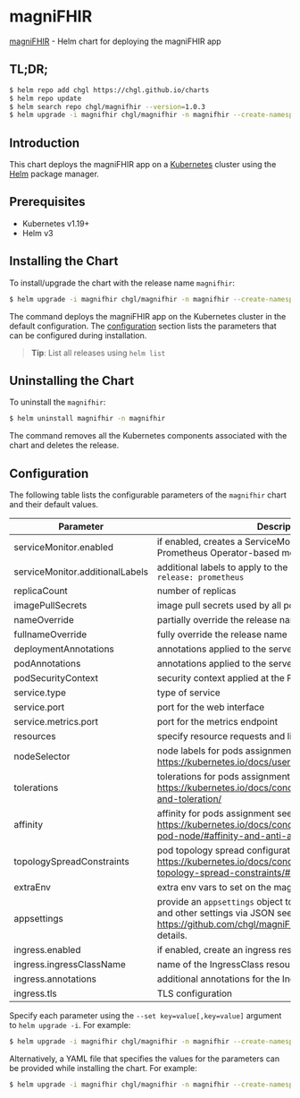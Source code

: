 # magniFHIR

[magniFHIR](https://github.com/chgl/magniFHIR) - Helm chart for deploying the magniFHIR app

## TL;DR;

```bash
$ helm repo add chgl https://chgl.github.io/charts
$ helm repo update
$ helm search repo chgl/magnifhir --version=1.0.3
$ helm upgrade -i magnifhir chgl/magnifhir -n magnifhir --create-namespace --version=1.0.3
```

## Introduction

This chart deploys the magniFHIR app on a [Kubernetes](http://kubernetes.io) cluster using the [Helm](https://helm.sh) package manager.

## Prerequisites

- Kubernetes v1.19+
- Helm v3

## Installing the Chart

To install/upgrade the chart with the release name `magnifhir`:

```bash
$ helm upgrade -i magnifhir chgl/magnifhir -n magnifhir --create-namespace --version=1.0.3
```

The command deploys the magniFHIR app on the Kubernetes cluster in the default configuration. The [configuration](#configuration) section lists the parameters that can be configured during installation.

> **Tip**: List all releases using `helm list`

## Uninstalling the Chart

To uninstall the `magnifhir`:

```bash
$ helm uninstall magnifhir -n magnifhir
```

The command removes all the Kubernetes components associated with the chart and deletes the release.

## Configuration

The following table lists the configurable parameters of the `magnifhir` chart and their default values.

| Parameter                       | Description                                                                                                                                                   | Default                |
| ------------------------------- | ------------------------------------------------------------------------------------------------------------------------------------------------------------- | ---------------------- |
| serviceMonitor.enabled          | if enabled, creates a ServiceMonitor instance for Prometheus Operator-based monitoring                                                                        | <code>false</code>     |
| serviceMonitor.additionalLabels | additional labels to apply to the ServiceMonitor object, e.g. `release: prometheus`                                                                           | <code>{}</code>        |
| replicaCount                    | number of replicas                                                                                                                                            | <code>1</code>         |
| imagePullSecrets                | image pull secrets used by all pods                                                                                                                           | <code>[]</code>        |
| nameOverride                    | partially override the release name                                                                                                                           | <code>""</code>        |
| fullnameOverride                | fully override the release name                                                                                                                               | <code>""</code>        |
| deploymentAnnotations           | annotations applied to the server deployment                                                                                                                  | <code>{}</code>        |
| podAnnotations                  | annotations applied to the server pod                                                                                                                         | <code>{}</code>        |
| podSecurityContext              | security context applied at the Pod level                                                                                                                     | <code>{}</code>        |
| service.type                    | type of service                                                                                                                                               | <code>ClusterIP</code> |
| service.port                    | port for the web interface                                                                                                                                    | <code>8080</code>      |
| service.metrics.port            | port for the metrics endpoint                                                                                                                                 | <code>8081</code>      |
| resources                       | specify resource requests and limits                                                                                                                          | <code>{}</code>        |
| nodeSelector                    | node labels for pods assignment see: <https://kubernetes.io/docs/user-guide/node-selection/>                                                                  | <code>{}</code>        |
| tolerations                     | tolerations for pods assignment see: <https://kubernetes.io/docs/concepts/configuration/taint-and-toleration/>                                                | <code>[]</code>        |
| affinity                        | affinity for pods assignment see: <https://kubernetes.io/docs/concepts/configuration/assign-pod-node/#affinity-and-anti-affinity>                             | <code>{}</code>        |
| topologySpreadConstraints       | pod topology spread configuration see: <https://kubernetes.io/docs/concepts/workloads/pods/pod-topology-spread-constraints/#api>                              | <code>[]</code>        |
| extraEnv                        | extra env vars to set on the magnifhir container                                                                                                              | <code>[]</code>        |
| appsettings                     | provide an `appsettings` object to configure the `FhirServers` and other settings via JSON see <https://github.com/chgl/magniFHIR#configuration> for details. | <code>""</code>        |
| ingress.enabled                 | if enabled, create an ingress resource to access the web ui                                                                                                   | <code>false</code>     |
| ingress.ingressClassName        | name of the IngressClass resource to use for this ingress                                                                                                     | <code>""</code>        |
| ingress.annotations             | additional annotations for the Ingress resource                                                                                                               | <code>{}</code>        |
| ingress.tls                     | TLS configuration                                                                                                                                             | <code>[]</code>        |

Specify each parameter using the `--set key=value[,key=value]` argument to `helm upgrade -i`. For example:

```bash
$ helm upgrade -i magnifhir chgl/magnifhir -n magnifhir --create-namespace --version=1.0.3 --set replicaCount=1
```

Alternatively, a YAML file that specifies the values for the parameters can be provided while
installing the chart. For example:

```bash
$ helm upgrade -i magnifhir chgl/magnifhir -n magnifhir --create-namespace --version=1.0.3 --values values.yaml
```
